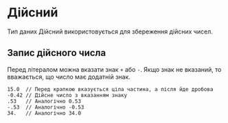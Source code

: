 # Дійсний

Тип даних Дійсний використовується для збереження дійсних чисел.

## Запис дійсного числа

Перед літералом можна вказати знак `+` або `-`. Якщо знак не вказаний, то вважається, що число має додатній знак.

``` periwinkle linenums="0"
15.0  // Перед крапкою вказується ціла частина, а після йде дробова
-0.42 // Дійсне число з вказанням знаку
.53   // Аналогічно 0.53
-.53  // Аналогічно -0.53
34.   // Аналогічно 34.0
```
